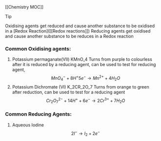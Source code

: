 [[Chemistry MOC]]
>[!tip]
>Oxidising agents get reduced and cause another substance to be oxidised in a [Redox Reaction]([[Redox reactions]])
>Reducing agents get oxidised and cause another substance to be reduces in a Redox reaction


### Common Oxidising agents:

1. Potassium permaganate(VII)
	 KMnO_4
	 Turns from purple to colourless after it is reduced by a reducing agent, can be used to test for reducing agent,
	 $$
MnO_{4}^- + {8}H^+5e^- \to Mn^{2+}+4H_{2}O
$$
2. Potassium Dichromate (VI)
	K_2CR_2O_7
	Turns from orange to green after reduction, can be used to test for a reducing agent
	$$
Cr_{2}O_{7}^{2-}+14H^+ + 6e^- \to 2Cr^{3+}+7H_{2}O
$$



### Common Reducing Agents:
1. Aqueous Iodine
	$$
2I^{-}\to I_{2} + 2e^-
$$








